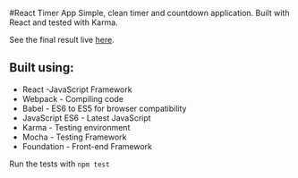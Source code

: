 #React Timer App
Simple, clean timer and countdown application. Built with React and tested with Karma.


See the final result live [here](https://frozen-gorge-68535.herokuapp.com/).

Built using:
-
* React -JavaScript Framework
* Webpack - Compiling code
* Babel - ES6 to ES5 for browser compatibility
* JavaScript ES6 - Latest JavaScript
* Karma - Testing environment
* Mocha - Testing Framework
* Foundation - Front-end Framework

Run the tests with
```npm test```


